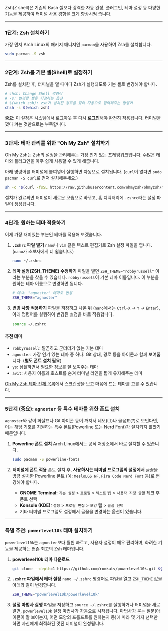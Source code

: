 Zsh(Z shell)은 기존의 Bash 셸보다 강력한 자동 완성, 플러그인, 테마 설정 등 다양한 기능을 제공하여 터미널 사용 경험을 크게 향상시켜 줍니다.

-----

### 1단계: Zsh 설치하기

가장 먼저 Arch Linux의 패키지 매니저인 `pacman`을 사용하여 Zsh를 설치합니다.

```bash
sudo pacman -S zsh
```

-----

### 2단계: Zsh를 기본 셸(Shell)로 설정하기

Zsh를 설치한 후, 터미널을 열 때마다 Zsh가 실행되도록 기본 셸로 변경해야 합니다.

```bash
# chsh: Change Shell 명령어
# -s: 변경할 셸을 지정하는 옵션
# $(which zsh): zsh가 설치된 경로를 찾아 자동으로 입력해주는 명령어
chsh -s $(which zsh) 
```

**중요:** 이 설정은 시스템에서 로그아웃 후 다시 **로그인**해야 완전히 적용됩니다. 터미널을 껐다 켜는 것만으로는 부족합니다.

-----

### 3단계: 테마 관리를 위한 "Oh My Zsh" 설치하기

Oh My Zsh는 Zsh의 설정을 관리해주는 가장 인기 있는 프레임워크입니다. 수많은 테마와 플러그인을 아주 쉽게 사용할 수 있게 해줍니다.

아래 명령어를 터미널에 붙여넣어 실행하면 자동으로 설치됩니다. (`curl`이 없다면 `sudo pacman -S curl`로 먼저 설치해주세요.)

```bash
sh -c "$(curl -fsSL https://raw.githubusercontent.com/ohmyzsh/ohmyzsh/master/tools/install.sh)"
```

설치가 완료되면 터미널이 새로운 모습으로 바뀌고, 홈 디렉터리에 `.zshrc`라는 설정 파일이 생성됩니다.

-----

### 4단계: 원하는 테마 적용하기

이제 가장 재미있는 부분인 테마를 적용해 보겠습니다.

1.  **`.zshrc` 파일 열기**
    `nano`나 `vim` 같은 텍스트 편집기로 Zsh 설정 파일을 엽니다. (`nano`가 초보자에게 더 쉽습니다.)

    ```bash
    nano ~/.zshrc
    ```

2.  **테마 설정(ZSH\_THEME) 수정하기**
    파일을 열면 `ZSH_THEME="robbyrussell"` 이라는 부분을 찾을 수 있습니다. `robbyrussell`이 기본 테마 이름입니다. 이 부분을 원하는 테마 이름으로 변경하면 됩니다.

    ```bash
    # 예시: "agnoster" 테마로 변경
    ZSH_THEME="agnoster"
    ```

3.  **변경 사항 적용하기**
    파일을 저장하고 나온 뒤 (`nano`에서는 `Ctrl+X` -\> `Y` -\> `Enter`), 아래 명령어를 실행하여 변경된 설정을 바로 적용합니다.

    ```bash
    source ~/.zshrc
    ```

#### 추천 테마

  * `robbyrussell`: 깔끔하고 군더더기 없는 기본 테마
  * `agnoster`: 가장 인기 있는 테마 중 하나. Git 상태, 경로 등을 아이콘과 함께 보여줍니다. (**별도 폰트 설치 필요**)
  * `ys`: 심플하면서 필요한 정보를 잘 보여주는 테마
  * `avit`: 사용자 이름과 호스트를 숨겨 터미널 라인을 짧게 유지해주는 테마

[Oh My Zsh 테마 전체 목록](https://github.com/ohmyzsh/ohmyzsh/wiki/Themes)에서 스크린샷을 보고 마음에 드는 테마를 고를 수 있습니다.

-----

### 5단계 (중요): `agnoster` 등 특수 테마를 위한 폰트 설치

`agnoster`와 같이 화살표나 Git 아이콘 등이 깨져서 네모(□)나 물음표(?)로 보인다면, 이는 해당 기호를 지원하는 특수 폰트(Powerline 또는 Nerd Font)가 설치되지 않았기 때문입니다.

1.  **Powerline 폰트 설치**
    Arch Linux에서는 공식 저장소에서 바로 설치할 수 있습니다.

    ```bash
    sudo pacman -S powerline-fonts
    ```

2.  **터미널에 폰트 적용**
    폰트 설치 후, **사용하시는 터미널 프로그램의 설정에서** 글꼴을 방금 설치한 Powerline 폰트 (예: `MesloLGS NF`, `Fira Code Nerd Font` 등)로 변경해야 합니다.

      * **GNOME Terminal:** `기본 설정` \> `프로필` \> `텍스트` 탭 \> `사용자 지정 글꼴` 체크 후 폰트 선택
      * **Konsole (KDE):** `설정` \> `프로필 편집` \> `모양` 탭 \> `글꼴 선택`
      * 기타 터미널 프로그램도 설정에서 글꼴을 변경하는 옵션이 있습니다.

-----

### 특별 추천: `powerlevel10k` 테마 설치하기

`powerlevel10k`는 `agnoster`보다 훨씬 빠르고, 사용자 설정이 매우 편리하며, 화려한 기능을 제공하는 현존 최고의 Zsh 테마입니다.

1.  **powerlevel10k 테마 다운로드**

    ```bash
    git clone --depth=1 https://github.com/romkatv/powerlevel10k.git ${ZSH_CUSTOM:-$HOME/.oh-my-zsh/custom}/themes/powerlevel10k
    ```

2.  **`.zshrc` 파일에서 테마 설정**
    `nano ~/.zshrc` 명령어로 파일을 열고 `ZSH_THEME` 값을 아래와 같이 변경합니다.

    ```bash
    ZSH_THEME="powerlevel10k/powerlevel10k"
    ```

3.  **설정 마법사 실행**
    파일을 저장하고 `source ~/.zshrc`를 실행하거나 터미널을 새로 열면, `powerlevel10k` 설정 마법사가 자동으로 시작됩니다. 마법사가 묻는 질문(아이콘이 잘 보이는지, 어떤 모양의 프롬프트를 원하는지 등)에 따라 몇 가지 선택만 하면 자신에게 최적화된 멋진 터미널이 완성됩니다.

